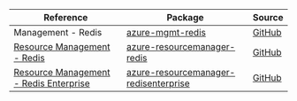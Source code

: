 | Reference | Package | Source |
|---|---|---|
|Management - Redis|[azure-mgmt-redis](https://repo1.maven.org/maven2/com/microsoft/azure/azure-mgmt-redis)|[GitHub](https://github.com/Azure/azure-sdk-for-java)|
|[Resource Management - Redis](resourcemanager-redis-readme.md)|[azure-resourcemanager-redis](https://repo1.maven.org/maven2/com/azure/resourcemanager/azure-resourcemanager-redis)|[GitHub](https://github.com/Azure/azure-sdk-for-java/blob/main/sdk/resourcemanager/azure-resourcemanager-redis)|
|[Resource Management - Redis Enterprise](resourcemanager-redisenterprise-readme.md)|[azure-resourcemanager-redisenterprise](https://repo1.maven.org/maven2/com/azure/resourcemanager/azure-resourcemanager-redisenterprise)|[GitHub](https://github.com/Azure/azure-sdk-for-java)|
